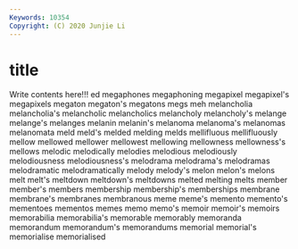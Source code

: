 ```yaml
---
Keywords: 10354
Copyright: (C) 2020 Junjie Li
---
```


# title

Write contents here!!!
ed
megaphones 
megaphoning 
megapixel 
megapixel's 
megapixels 
megaton 
megaton's 
megatons 
megs 
meh
melancholia 
melancholia's 
melancholic 
melancholics 
melancholy 
melancholy's 
melange 
melange's 
melanges 
melanin
melanin's 
melanoma 
melanoma's 
melanomas 
melanomata 
meld 
meld's 
melded 
melding 
melds
mellifluous 
mellifluously 
mellow 
mellowed 
mellower 
mellowest 
mellowing 
mellowness 
mellowness's 
mellows
melodic 
melodically 
melodies 
melodious 
melodiously 
melodiousness 
melodiousness's 
melodrama 
melodrama's 
melodramas
melodramatic 
melodramatically 
melody 
melody's 
melon 
melon's 
melons 
melt 
melt's 
meltdown
meltdown's 
meltdowns 
melted 
melting 
melts 
member 
member's 
members 
membership 
membership's
memberships 
membrane 
membrane's 
membranes 
membranous 
meme 
meme's 
memento 
memento's 
mementoes
mementos 
memes 
memo 
memo's 
memoir 
memoir's 
memoirs 
memorabilia 
memorabilia's 
memorable
memorably 
memoranda 
memorandum 
memorandum's 
memorandums 
memorial 
memorial's 
memorialise 
memorialised 
